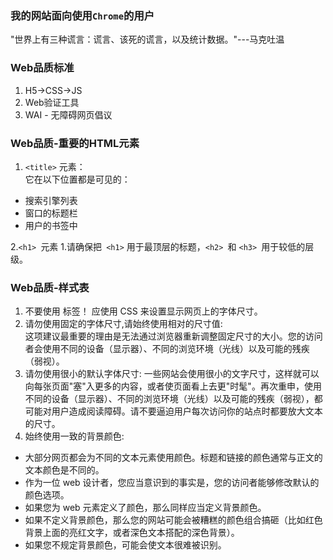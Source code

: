 ### 我的网站面向使用`Chrome`的用户
"世界上有三种谎言：谎言、该死的谎言，以及统计数据。"---马克吐温

### Web品质标准
1. H5->CSS->JS
2. Web验证工具
3. WAI - 无障碍网页倡议

### Web品质-重要的HTML元素
1. `<title>` 元素：  
它在以下位置都是可见的：
* 搜索引擎列表
* 窗口的标题栏
* 用户的书签中
  
2.`<h1> `元素
1.请确保把` <h1>` 用于最顶层的标题，`<h2> `和 `<h3> `用于较低的层级。
  
### Web品质-样式表
1. 不要使用 <font> 标签！ 应使用 CSS 来设置显示网页上的字体尺寸。
2. 请勿使用固定的字体尺寸,请始终使用相对的尺寸值:  
这项建议最重要的理由是无法通过浏览器重新调整固定尺寸的大小。您的访问者会使用不同的设备（显示器）、不同的浏览环境（光线）以及可能的残疾（弱视）。
3. 请勿使用很小的默认字体尺寸:
一些网站会使用很小的文字尺寸，这样就可以向每张页面"塞"入更多的内容，或者使页面看上去更"时髦"。再次重申，使用不同的设备（显示器）、不同的浏览环境（光线）以及可能的残疾（弱视），都可能对用户造成阅读障碍。请不要逼迫用户每次访问你的站点时都要放大文本的尺寸。
4.  始终使用一致的背景颜色:
* 大部分网页都会为不同的文本元素使用颜色。标题和链接的颜色通常与正文的文本颜色是不同的。
* 作为一位 web 设计者，您应当意识到的事实是，您的访问者能够修改默认的颜色选项。
* 如果您为 web 元素定义了颜色，那么同样应当定义背景颜色。
* 如果不定义背景颜色，那么您的网站可能会被糟糕的颜色组合搞砸（比如红色背景上面的亮红文字，或者深色文本搭配的深色背景）。
* 如果您不规定背景颜色，可能会使文本很难被识别。
  
